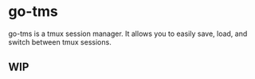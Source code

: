 # go-tms

go-tms is a tmux session manager. It allows you to easily save, load, and switch between tmux sessions.

## WIP
